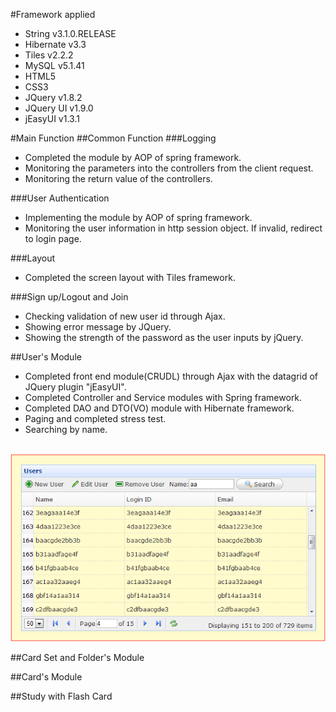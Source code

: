#Framework applied
<ul>
	<li>String v3.1.0.RELEASE </li>
	<li>Hibernate v3.3 </li>
	<li>Tiles v2.2.2 </li>
	<li>MySQL v5.1.41 </li>
	<li>HTML5 </li>
	<li>CSS3 </li>
	<li>JQuery v1.8.2 </li>
	<li>JQuery UI v1.9.0 </li>
	<li>jEasyUI v1.3.1 </li>
</ul>

#Main Function
##Common Function
###Logging
- Completed the module by AOP of spring framework.
- Monitoring the parameters into the controllers from the client request.
- Monitoring the return value of the controllers.

###User Authentication
- Implementing the module by AOP of spring framework.
- Monitoring the user information in http session object. If invalid, redirect to login page.

###Layout 
- Completed the screen layout with Tiles framework.

###Sign up/Logout and Join
- Checking validation of new user id through Ajax.
- Showing error message by JQuery.
- Showing the strength of the password as the user inputs by jQuery.

##User's Module
- Completed front end module(CRUDL) through Ajax with the datagrid of JQuery plugin "jEasyUI".
- Completed Controller and Service modules with Spring framework.
- Completed DAO and DTO(VO) module with Hibernate framework.
- Paging and completed stress test.
- Searching by name.
<br>
<img src="https://github.com/YounHoyoul/com.hoyoul.wordroid/blob/master/user.png">

##Card Set and Folder's Module

##Card's Module

##Study with Flash Card

